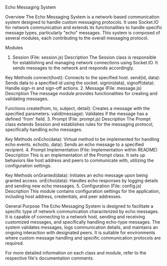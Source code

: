 Echo Messaging System

Overview
The Echo Messaging System is a network-based communication system designed to handle custom messaging protocols. It uses Socket.IO for network communication and extends its functionalities to handle specific message types, particularly "echo" messages. This system is composed of several modules, each contributing to the overall messaging protocol.

Modules
1. Session (File: session.js)
Description
The Session class is responsible for establishing and managing network connections using Socket.IO. It sends messages to the network and responds accordingly.

Key Methods
connect(host): Connects to the specified host.
send(id, data): Sends data to a specified id using the socket.
signin(data), signoff(data): Handle sign-in and sign-off actions.
2. Message (File: message.js)
Description
The message module provides functionalities for creating and validating messages.

Functions
create(from, to, subject, detail): Creates a message with the specified parameters.
valid(message): Validates if the message has a defined 'from' field.
3. Prompt (File: prompt.js)
Description
The Prompt class extends Session and establishes rules for the messaging protocol, specifically handling echo messages.

Key Methods
onEcho(data): Virtual method to be implemented for handling echo events.
echo(to, data): Sends an echo message to a specified recipient.
4. Prompt Implementation (File: Implementation within README)
Description
This is an implementation of the Prompt class. It sets up behaviors like host address and peers to communicate with, utilizing the configuration settings.

Key Methods
onGranted(data): Initiates an echo message upon being granted access.
onEcho(data): Handles echo responses by logging details and sending new echo messages.
5. Configuration (File: config.js)
Description
This module contains configuration settings for the application, including host address, credentials, and peer addresses.

General Purpose
The Echo Messaging System is designed to facilitate a specific type of network communication characterized by echo messages. It is capable of connecting to a network host, sending and receiving customized messages, and specifically handling echo-type messages. The system validates messages, logs communication details, and maintains an ongoing interaction with designated peers. It is suitable for environments where custom message handling and specific communication protocols are required.

For more detailed information on each class and module, refer to the respective file's documentation comments.
